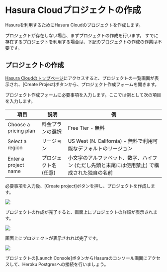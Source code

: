 # Hasura Cloudプロジェクトの作成

Hasuraを利用するためにHasura Cloudのプロジェクトを作成します。

プロジェクトが存在しない場合、まずプロジェクトの作成を行います。
すでに存在するプロジェクトを利用する場合は、下記のプロジェクトの作成の作業は不要です。

## プロジェクトの作成

[Hasura Cloudのトップページ](https://cloud.hasura.io/)にアクセスすると、プロジェクトの一覧画面が表示され、[Create Project]ボタンから、プロジェクト作成フォームを開きます。

プロジェクト作成フォームに必要事項を入力します。ここでは例として次の項目を入力します。

| 項目                  | 説明                  | 例                                                                                           |
| --------------------- | --------------------- | -------------------------------------------------------------------------------------------- |
| Choose a pricing plan | 料金プランの選択      | Free Tier - 無料                                                                             |
| Select a region       | リージョン            | US West (N. California) - 無料で利用可能なデフォルトのリージョン                             |
| Enter a project name  | プロジェクト名 (任意) | 小文字のアルファベット、数字、ハイフン (ただし先頭と末尾には使用禁止) で構成された独自の名前 |

必要事項を入力後、[Create project]ボタンを押し、プロジェクトを作成します。

![](https://lh3.googleusercontent.com/S5JmjK-PKTK1BW7Q0CXxQWfLpy4T8j96n3QqKy9p88fsLXPDX056uR3bC4MlhBJcSUjcSWNoJrc9mkXq3PG4S-Aax55awJrP65MSx6_dpavy0tNEsAE4YGu3X0IImUjYdE_7QesTHA=w1280)

プロジェクトの作成が完了すると、画面上にプロジェクトの詳細が表示されます。

![](https://lh3.googleusercontent.com/OHk3SnMo5zFoulppRwCkAahq6wr4JImN88XgSlkHYeZFhPTd1pHQp4CUXmDDRTAdmsk9kNCJLLzZ0x_yCH1kcnLQ9Zbkq2lm5KIJblFDBU56nJ3sSdposGBFVyUwrEMBXgNmox297A=w1280)

画面上にプロジェクトが表示されれば完了です。

![](https://lh3.googleusercontent.com/LL6dz4np-O19_runPMbCD5-d3kYc1_QUcc1bJif4Yx7dNr16SY4k6037kV82aqg1FrcYff3QGOFTqzyh9ReYyp-j43EtGJercr7dKxdBxcd1nDzPm9bbWFgJOYjhwNDUsGRWNV2d2g=w1280)

プロジェクトの[Launch Console]ボタンからHasuraのコンソール画面にアクセスして、Heroku Postgresへの接続を行いましょう。
